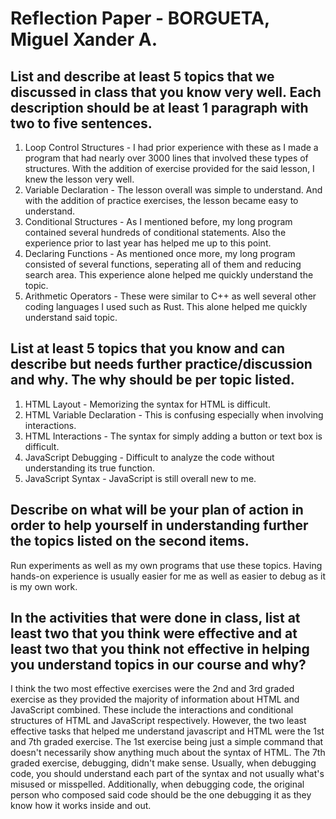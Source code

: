 # Reflection Paper - BORGUETA, Miguel Xander A.
## List and describe at least 5 topics that we discussed in class that you know very well. Each description should be at least 1 paragraph with two to five sentences.
1. Loop Control Structures - I had prior experience with these as I made a program that had nearly over 3000 lines that involved these types of structures. With the addition of exercise provided for the said lesson, I knew the lesson very well.
2. Variable Declaration - The lesson overall was simple to understand. And with the addition of practice exercises, the lesson became easy to understand.
3. Conditional Structures - As I mentioned before, my long program contained several hundreds of conditional statements. Also the experience prior to last year has helped me up to this point.
4. Declaring Functions - As mentioned once more, my long program consisted of several functions, seperating all of them and reducing search area. This experience alone helped me quickly understand the topic.
5. Arithmetic Operators - These were similar to C++ as well several other coding languages I used such as Rust. This alone helped me quickly understand said topic.
## List at least 5 topics that you know and can describe but needs further practice/discussion and why. The why should be per topic listed.
1. HTML Layout - Memorizing the syntax for HTML is difficult.
2. HTML Variable Declaration - This is confusing especially when involving interactions.
3. HTML Interactions - The syntax for simply adding a button or text box is difficult.
4. JavaScript Debugging - Difficult to analyze the code without understanding its true function.
5. JavaScript Syntax - JavaScript is still overall new to me.
## Describe on what will be your plan of action in order to help yourself in understanding further the topics listed on the second items.
Run experiments as well as my own programs that use these topics. Having hands-on experience is usually easier for me as well as easier to debug as it is my own work.
## In the activities that were done in class, list at least two that you think were effective and at least two that you think not effective in helping you understand topics in our course and why?
I think the two most effective exercises were the 2nd and 3rd graded exercise as they provided the majority of information about HTML and JavaScript combined. These include the interactions and conditional structures of HTML and JavaScript respectively. However, the two least effective tasks that helped me understand javascript and HTML were the 1st and 7th graded exercise. The 1st exercise being just a simple command that doesn't necessarily show anything much about the syntax of HTML. The 7th graded exercise, debugging, didn't make sense. Usually, when debugging code, you should understand each part of the syntax and not usually what's misused or misspelled. Additionally, when debugging code, the original person who composed said code should be the one debugging it as they know how it works inside and out.